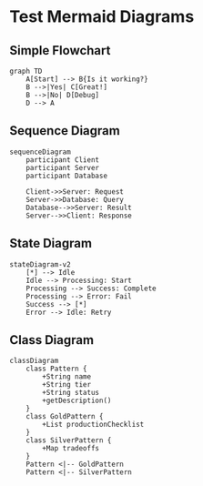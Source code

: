 # Test Mermaid Diagrams

## Simple Flowchart

```mermaid
graph TD
    A[Start] --> B{Is it working?}
    B -->|Yes| C[Great!]
    B -->|No| D[Debug]
    D --> A
```

## Sequence Diagram

```mermaid
sequenceDiagram
    participant Client
    participant Server
    participant Database
    
    Client->>Server: Request
    Server->>Database: Query
    Database-->>Server: Result
    Server-->>Client: Response
```

## State Diagram

```mermaid
stateDiagram-v2
    [*] --> Idle
    Idle --> Processing: Start
    Processing --> Success: Complete
    Processing --> Error: Fail
    Success --> [*]
    Error --> Idle: Retry
```

## Class Diagram

```mermaid
classDiagram
    class Pattern {
        +String name
        +String tier
        +String status
        +getDescription()
    }
    class GoldPattern {
        +List productionChecklist
    }
    class SilverPattern {
        +Map tradeoffs
    }
    Pattern <|-- GoldPattern
    Pattern <|-- SilverPattern
```